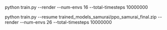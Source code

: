 



python train.py --render --num-envs 16 --total-timesteps 10000000



python train.py --resume trained_models_samurai/ppo_samurai_final.zip --render --num-envs 26 --total-timesteps 10000000